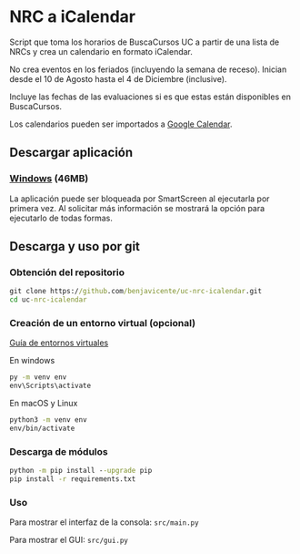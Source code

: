 # NRC a iCalendar

Script que toma los horarios de BuscaCursos UC a partir de una lista
de NRCs y crea un calendario en formato iCalendar.

No crea eventos en los feriados (incluyendo la semana de receso).
Inician desde el 10 de Agosto hasta el 4 de Diciembre (inclusive).

Incluye las fechas de las evaluaciones si es que estas están
disponibles en BuscaCursos.

Los calendarios pueden ser importados a [Google Calendar][gg-import].

## Descargar aplicación

### [Windows] (46MB)

La aplicación puede ser bloqueada por SmartScreen al ejecutarla por
primera vez. Al solicitar más información se mostrará la opción para
ejecutarlo de todas formas.

## Descarga y uso por git

### Obtención del repositorio

```cmd
git clone https://github.com/benjavicente/uc-nrc-icalendar.git
cd uc-nrc-icalendar
```

### Creación de un entorno virtual (opcional)

[Guía de entornos virtuales][venv-guide]

En windows

```cmd
py -m venv env
env\Scripts\activate
```

En macOS y Linux

```bash
python3 -m venv env
env/bin/activate
```

### Descarga de módulos

```cmd
python -m pip install --upgrade pip
pip install -r requirements.txt
```

### Uso

Para mostrar el interfaz de la consola: `src/main.py`

Para mostrar el GUI: `src/gui.py`



[windows]: https://github.com/benjavicente/uc-nrc-icalendar/releases/latest/download/uc-nrc-icalendar.exe
[gg-import]: https://calendar.google.com/calendar/r/settings/export
[venv-guide]: https://packaging.python.org/guides/installing-using-pip-and-virtual-environments/#creating-a-virtual-environment
